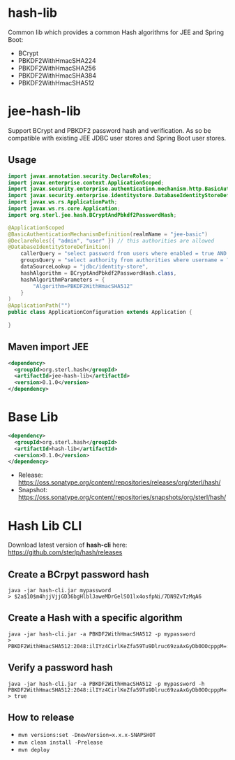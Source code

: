# hash-lib

Common lib which provides a common Hash algorithms for JEE and Spring Boot:

- BCrypt
- PBKDF2WithHmacSHA224
- PBKDF2WithHmacSHA256
- PBKDF2WithHmacSHA384
- PBKDF2WithHmacSHA512

# jee-hash-lib

Support BCrypt and PBKDF2 password hash and verification. As so be compatible with existing JEE JDBC user stores and
Spring Boot user stores.

## Usage
```java
import javax.annotation.security.DeclareRoles;
import javax.enterprise.context.ApplicationScoped;
import javax.security.enterprise.authentication.mechanism.http.BasicAuthenticationMechanismDefinition;
import javax.security.enterprise.identitystore.DatabaseIdentityStoreDefinition;
import javax.ws.rs.ApplicationPath;
import javax.ws.rs.core.Application;
import org.sterl.jee.hash.BCryptAndPbkdf2PasswordHash;

@ApplicationScoped
@BasicAuthenticationMechanismDefinition(realmName = "jee-basic")
@DeclareRoles({ "admin", "user" }) // this authorities are allowed
@DatabaseIdentityStoreDefinition(
    callerQuery = "select password from users where enabled = true AND username = ?",
    groupsQuery = "select authority from authorities where username = ?",
    dataSourceLookup = "jdbc/identity-store",
    hashAlgorithm = BCryptAndPbkdf2PasswordHash.class,
    hashAlgorithmParameters = {
        "Algorithm=PBKDF2WithHmacSHA512"
    }
)
@ApplicationPath("")
public class ApplicationConfiguration extends Application {
    
}
```
## Maven import JEE
```xml
<dependency>
  <groupId>org.sterl.hash</groupId>
  <artifactId>jee-hash-lib</artifactId>
  <version>0.1.0</version>
</dependency>
```

# Base Lib
```xml
<dependency>
  <groupId>org.sterl.hash</groupId>
  <artifactId>hash-lib</artifactId>
  <version>0.1.0</version>
</dependency>
```

- Release: https://oss.sonatype.org/content/repositories/releases/org/sterl/hash/
- Snapshot: https://oss.sonatype.org/content/repositories/snapshots/org/sterl/hash/

# Hash Lib CLI
Download latest version of **hash-cli** here: https://github.com/sterlp/hash/releases

## Create a BCrpyt password hash
```
java -jar hash-cli.jar mypassword
> $2a$10$m4hjjVjjGD36bgHlblJaweMDrGelSO1lx4osfpNi/7DN9ZvTzMqA6
```

## Create a Hash with a specific algorithm
```
java -jar hash-cli.jar -a PBKDF2WithHmacSHA512 -p mypassword
> PBKDF2WithHmacSHA512:2048:ilIYz4CirlKeZfa59Tu9Dlruc69zaAxGyDb0OOcpppM=:HMv6yD8WUKSM2XY6jHIuzz9ShXX1wj120Njb0TptJ6hBBWAFnOdx0xR1hvz9ICtp91sdBxRaMyU8LsYZCIuP9g==
```

## Verify a password hash
```
java -jar hash-cli.jar -a PBKDF2WithHmacSHA512 -p mypassword -h PBKDF2WithHmacSHA512:2048:ilIYz4CirlKeZfa59Tu9Dlruc69zaAxGyDb0OOcpppM=:HMv6yD8WUKSM2XY6jHIuzz9ShXX1wj120Njb0TptJ6hBBWAFnOdx0xR1hvz9ICtp91sdBxRaMyU8LsYZCIuP9g==
> true
```

## How to release

- `mvn versions:set -DnewVersion=x.x.x-SNAPSHOT`
- `mvn clean install -Prelease`
- `mvn deploy`
